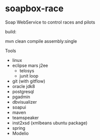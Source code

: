 # soapbox-race
Soap WebService to control races and pilots


build:


mvn clean compile assembly:single


Tools

- linux
- eclipse mars j2ee
	- telosys
	- junit loop
- git (with gitflow)
- oracle jdk8
- postgresql
- pgadmin
- dbvisualizer
- soapui
- maven
- teamspeaker
- inst2xsd (xmlbeans ubuntu package)
- spring
- Modelio
